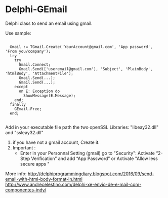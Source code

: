 # Delphi-GEmail
Delphi class to send an email using gmail.

 Use sample:

````Delphi

  Gmail := TGmail.Create('YourAccount@gmail.com', 'App password', 'From you/company');
  try
    try
      Gmail.Connect;
      Gmail.Send(['useremail@gmail.com'], 'Subject', 'PlainBody', 'htmlBody', 'AttachmentFile');
      Gmail.Send(...);
      Gmail.Send(...);
    except
      on E: Exception do
        ShowMessage(E.Message);
    end;
  finally
    GEmail.Free;
  end;
  
````

Add in your executable file path the two openSSL Libraries:  "libeay32.dll"  and  "ssleay32.dll"


1. if you have not a gmail account, Create it.
2. Important :
   -  Enter in your Personnal Setting (gmail) go to "Security":
      Activate “2-Step Verification” and add “App Password”
      or Activate "Allow less secure apps "


More info:
  http://delphiprogrammingdiary.blogspot.com/2016/09/send-email-with-html-body-format-in.html
  http://www.andrecelestino.com/delphi-xe-envio-de-e-mail-com-componentes-indy/

